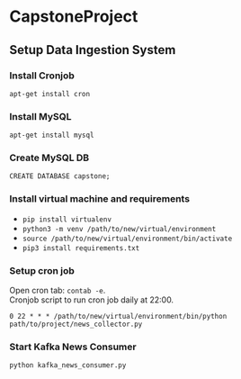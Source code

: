 # CapstoneProject

## Setup Data Ingestion System
### Install Cronjob
`apt-get install cron`

### Install MySQL
`apt-get install mysql`

### Create MySQL DB
`CREATE DATABASE capstone;`

### Install virtual machine and requirements
* `pip install virtualenv`
* `python3 -m venv /path/to/new/virtual/environment`
* `source /path/to/new/virtual/environment/bin/activate`
* `pip3 install requirements.txt`

### Setup cron job
Open cron tab: `contab -e`. <br/>
Cronjob script to run cron job daily at 22:00.
```
0 22 * * * /path/to/new/virtual/environment/bin/python path/to/project/news_collector.py
```

### Start Kafka News Consumer
`python kafka_news_consumer.py`




